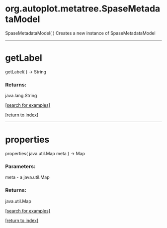 # org.autoplot.metatree.SpaseMetadataModel
SpaseMetadataModel( )
Creates a new instance of SpaseMetadataModel

***
<a name="getLabel"></a>
# getLabel
getLabel(  ) &rarr; String



### Returns:
java.lang.String


<a href="https://github.com/autoplot/dev/search?q=getLabel&unscoped_q=getLabel">[search for examples]</a>

<a href="https://github.com/autoplot/documentation/blob/master/javadoc/index-all.md">[return to index]</a>

***
<a name="properties"></a>
# properties
properties( java.util.Map meta ) &rarr; Map



### Parameters:
meta - a java.util.Map

### Returns:
java.util.Map


<a href="https://github.com/autoplot/dev/search?q=properties&unscoped_q=properties">[search for examples]</a>

<a href="https://github.com/autoplot/documentation/blob/master/javadoc/index-all.md">[return to index]</a>

